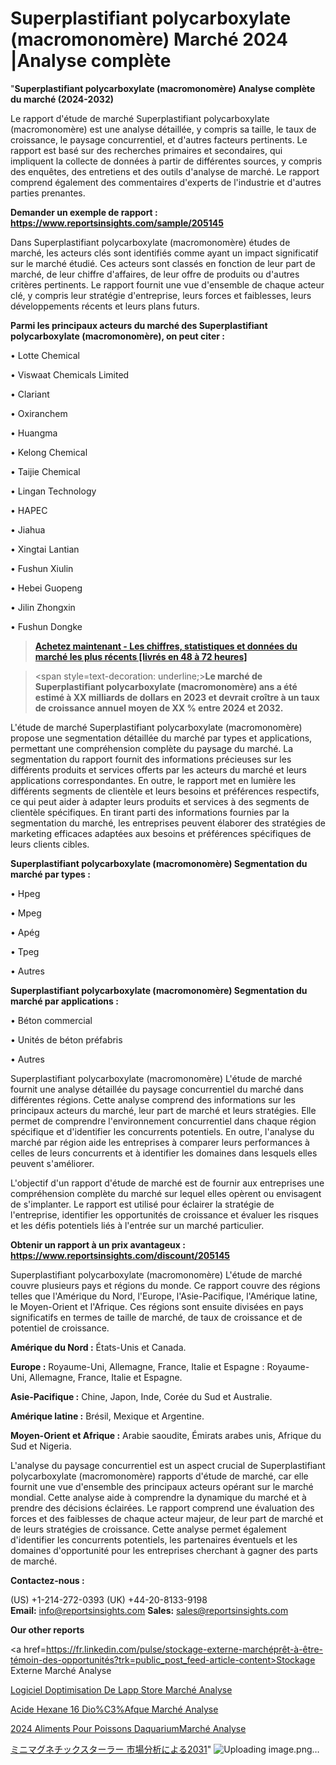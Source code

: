 # Superplastifiant polycarboxylate (macromonomère) Marché 2024 |Analyse complète

"<strong>Superplastifiant polycarboxylate (macromonomère) Analyse complète du marché (2024-2032)</strong>

Le rapport d'étude de marché Superplastifiant polycarboxylate (macromonomère) est une analyse détaillée, y compris sa taille, le taux de croissance, le paysage concurrentiel, et d'autres facteurs pertinents. Le rapport est basé sur des recherches primaires et secondaires, qui impliquent la collecte de données à partir de différentes sources, y compris des enquêtes, des entretiens et des outils d'analyse de marché. Le rapport comprend également des commentaires d'experts de l'industrie et d'autres parties prenantes.

<strong>Demander un exemple de rapport : </strong><strong><a href=https://www.reportsinsights.com/sample/205145>https://www.reportsinsights.com/sample/205145</a></strong>

Dans Superplastifiant polycarboxylate (macromonomère) études de marché, les acteurs clés sont identifiés comme ayant un impact significatif sur le marché étudié. Ces acteurs sont classés en fonction de leur part de marché, de leur chiffre d'affaires, de leur offre de produits ou d'autres critères pertinents. Le rapport fournit une vue d'ensemble de chaque acteur clé, y compris leur stratégie d'entreprise, leurs forces et faiblesses, leurs développements récents et leurs plans futurs.

<strong>Parmi les principaux acteurs du marché des Superplastifiant polycarboxylate (macromonomère), on peut citer :</strong>

• Lotte Chemical

• Viswaat Chemicals Limited

• Clariant

• Oxiranchem

• Huangma

• Kelong Chemical

• Taijie Chemical

• Lingan Technology

• HAPEC

• Jiahua

• Xingtai Lantian

• Fushun Xiulin

• Hebei Guopeng

• Jilin Zhongxin

• Fushun Dongke

<blockquote><a href=https://reportsinsights.com/buynow/205145><span style=text-decoration: underline;><strong>Achetez maintenant - Les chiffres, statistiques et données du marché les plus récents [livrés en 48 à 72 heures]</strong></span></a></blockquote>
<blockquote>
<div class=group w-full text-gray-800 dark:text-gray-100 border-b border-black/10 dark:border-gray-900/50 bg-gray-50 dark:bg-[#444654]>
<div class=flex p-4 gap-4 text-base md:gap-6 md:max-w-2xl lg:max-w-xl xl:max-w-3xl md:py-6 lg:px-0 m-auto>
<div class=relative flex flex-col w-[calc(100%-50px)] gap-1 md:gap-3 lg:w-[calc(100%-115px)]>
<div class=flex flex-grow flex-col gap-3>
<div class=min-h-[20px] flex flex-col items-start gap-4 whitespace-pre-wrap break-words>
<div class=result-streaming markdown prose w-full break-words dark:prose-invert light>

<span style=text-decoration: underline;><strong>Le marché de Superplastifiant polycarboxylate (macromonomère) ans a été estimé à XX milliards de dollars en 2023 et devrait croître à un taux de croissance annuel moyen de XX % entre 2024 et 2032.</strong></span>

</div>
</div>
</div>
</div>
</div>
</div></blockquote>
L'étude de marché Superplastifiant polycarboxylate (macromonomère) propose une segmentation détaillée du marché par types et applications, permettant une compréhension complète du paysage du marché. La segmentation du rapport fournit des informations précieuses sur les différents produits et services offerts par les acteurs du marché et leurs applications correspondantes. En outre, le rapport met en lumière les différents segments de clientèle et leurs besoins et préférences respectifs, ce qui peut aider à adapter leurs produits et services à des segments de clientèle spécifiques. En tirant parti des informations fournies par la segmentation du marché, les entreprises peuvent élaborer des stratégies de marketing efficaces adaptées aux besoins et préférences spécifiques de leurs clients cibles.

<strong>Superplastifiant polycarboxylate (macromonomère) Segmentation du marché par types :</strong>

• Hpeg

• Mpeg

• Apég

• Tpeg

• Autres

<strong>Superplastifiant polycarboxylate (macromonomère) Segmentation du marché par applications :</strong>

• Béton commercial

• Unités de béton préfabris

• Autres

Superplastifiant polycarboxylate (macromonomère) L'étude de marché fournit une analyse détaillée du paysage concurrentiel du marché dans différentes régions. Cette analyse comprend des informations sur les principaux acteurs du marché, leur part de marché et leurs stratégies. Elle permet de comprendre l'environnement concurrentiel dans chaque région spécifique et d'identifier les concurrents potentiels. En outre, l'analyse du marché par région aide les entreprises à comparer leurs performances à celles de leurs concurrents et à identifier les domaines dans lesquels elles peuvent s'améliorer.

L'objectif d'un rapport d'étude de marché est de fournir aux entreprises une compréhension complète du marché sur lequel elles opèrent ou envisagent de s'implanter. Le rapport est utilisé pour éclairer la stratégie de l'entreprise, identifier les opportunités de croissance et évaluer les risques et les défis potentiels liés à l'entrée sur un marché particulier.

<strong>Obtenir un rapport à un prix avantageux : <a href=https://www.reportsinsights.com/discount/205145>https://www.reportsinsights.com/discount/205145</a></strong>

Superplastifiant polycarboxylate (macromonomère) L'étude de marché couvre plusieurs pays et régions du monde. Ce rapport couvre des régions telles que l'Amérique du Nord, l'Europe, l'Asie-Pacifique, l'Amérique latine, le Moyen-Orient et l'Afrique. Ces régions sont ensuite divisées en pays significatifs en termes de taille de marché, de taux de croissance et de potentiel de croissance.

<strong>Amérique du Nord :</strong> États-Unis et Canada.

<strong>Europe :</strong> Royaume-Uni, Allemagne, France, Italie et Espagne : Royaume-Uni, Allemagne, France, Italie et Espagne.

<strong>Asie-Pacifique :</strong> Chine, Japon, Inde, Corée du Sud et Australie.

<strong>Amérique latine :</strong> Brésil, Mexique et Argentine.

<strong>Moyen-Orient et Afrique :</strong> Arabie saoudite, Émirats arabes unis, Afrique du Sud et Nigeria.

L'analyse du paysage concurrentiel est un aspect crucial de Superplastifiant polycarboxylate (macromonomère) rapports d'étude de marché, car elle fournit une vue d'ensemble des principaux acteurs opérant sur le marché mondial. Cette analyse aide à comprendre la dynamique du marché et à prendre des décisions éclairées. Le rapport comprend une évaluation des forces et des faiblesses de chaque acteur majeur, de leur part de marché et de leurs stratégies de croissance. Cette analyse permet également d'identifier les concurrents potentiels, les partenaires éventuels et les domaines d'opportunité pour les entreprises cherchant à gagner des parts de marché.

<strong>Contactez-nous :</strong>

(US) +1-214-272-0393
(UK) +44-20-8133-9198
<strong>Email:</strong> <a>info@reportsinsights.com</a>
<strong>Sales:</strong> <a>sales@reportsinsights.com</a>

<strong>Our other reports</strong>

<a href=https://fr.linkedin.com/pulse/stockage-externe-marchéprêt-à-être-témoin-des-opportunités?trk=public_post_feed-article-content>Stockage Externe Marché Analyse</a>

<a href=https://www.linkedin.com/pulse/logiciel-doptimisation-de-lapp-store-march%C3%A9-analyse-axf9f/>Logiciel Doptimisation De Lapp Store Marché Analyse</a>

<a href=https://www.linkedin.com/pulse/acide-hexane-16-dio%C3%AFque-march%C3%A9-analyse-historique-kbr6f/>Acide Hexane 16 Dio%C3%Afque Marché Analyse</a>

<a href=https://www.linkedin.com/pulse/2024-aliments-pour-poissons-daquariummarch%C3%A9-jbi4c/>2024 Aliments Pour Poissons DaquariumMarché Analyse</a>

<a href=https://www.linkedin.com/pulse/ミニマグネチックスターラー-市場types別エンドユーザー別の新しい分析レポート/>ミニマグネチックスターラー 市場分析による2031</a>"
![Uploading image.png…]()
